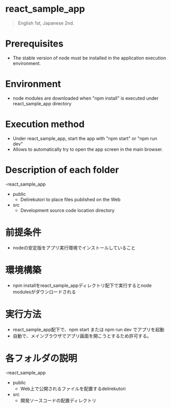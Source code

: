 # react_sample_app

> English 1st, Japanese 2nd.

# Prerequisites

- The stable version of node must be installed in the application execution environment.

# Environment

- node modules are downloaded when "npm install" is executed under react_sample_app directory

# Execution method

- Under react_sample_app, start the app with "npm start" or "npm run dev"
- Allows to automatically try to open the app screen in the main browser.

# Description of each folder

-react_sample_app
   - public
     - Delirekutori to place files published on the Web
   - src
     - Development source code location directory

# 前提条件

- nodeの安定版をアプリ実行環境でインストールしていること

# 環境構築

- npm installをreact_sample_appディレクトリ配下で実行するとnode modulesがダウンロードされる

# 実行方法

- react_sample_app配下で、npm start または npm run dev でアプリを起動
- 自動で、メインブラウザでアプリ画面を開こうとするため許可する。

# 各フォルダの説明

-react_sample_app
  - public
    - Web上で公開されるファイルを配置するdelirekutori
  - src
    - 開発ソースコードの配置ディレクトリ
